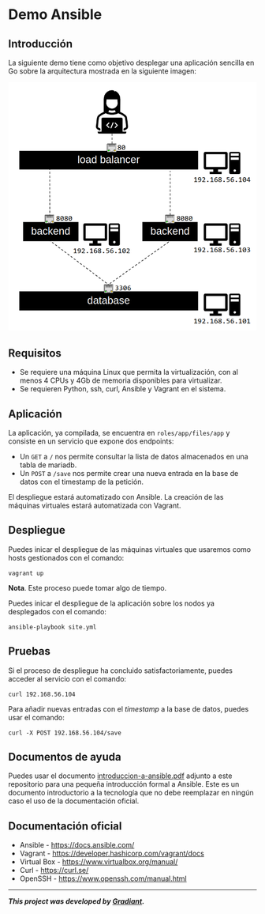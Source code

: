 # Demo Ansible

## Introducción
La siguiente demo tiene como objetivo desplegar una aplicación sencilla en Go sobre la arquitectura mostrada en la siguiente imagen:​ ​ 

![Diagrama](.docs/arquitectura-despliegue.png)

## Requisitos
- Se requiere una máquina Linux que permita la virtualización, con al menos 4 CPUs y 4Gb de memoria disponibles para virtualizar.
- Se requieren Python, ssh, curl, Ansible y Vagrant en el sistema.


## Aplicación
La aplicación, ya compilada, se encuentra en `roles/app/files/app` y consiste en un servicio que expone dos endpoints:​ 

- Un `GET` a `/` nos permite consultar la lista de datos almacenados en una tabla de mariadb.​ 
- Un `POST` a `/save` nos permite crear una nueva entrada en la base de datos con el timestamp de la petición.​ ​ 

El despliegue estará automatizado con Ansible. La creación de las máquinas virtuales estará automatizada con Vagrant.

## Despliegue

Puedes inicar el despliegue de las máquinas virtuales que usaremos como hosts gestionados con el comando:
```
vagrant up
```
**Nota**. Este proceso puede tomar algo de tiempo.

Puedes inicar el despliegue de la aplicación sobre los nodos ya desplegados con el comando:
```
ansible-playbook site.yml
```


## Pruebas

Si el proceso de despliegue ha concluido satisfactoriamente, puedes acceder al servicio con el comando:
```
curl 192.168.56.104
```

Para añadir nuevas entradas con el *timestamp* a la base de datos, puedes usar el comando:
```
curl -X POST 192.168.56.104/save
```


## Documentos de ayuda
Puedes usar el documento [introduccion-a-ansible.pdf](.docs/introduccion-a-ansible.pdf) adjunto a este repositorio para una pequeña introducción formal a Ansible. Este es un documento introductorio a la tecnología que no debe reemplazar en ningún caso el uso de la documentación oficial.

## Documentación oficial
- Ansible - https://docs.ansible.com/
- Vagrant - https://developer.hashicorp.com/vagrant/docs
- Virtual Box - https://www.virtualbox.org/manual/
- Curl - https://curl.se/
- OpenSSH - https://www.openssh.com/manual.html


---

**_This project was developed by [Gradiant](https://www.gradiant.org)._**